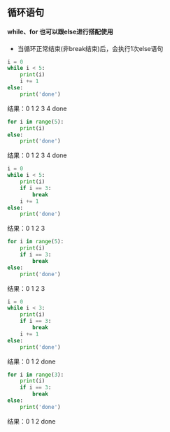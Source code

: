 ## 循环语句

#### while、for 也可以跟else进行搭配使用

* 当循环正常结束(非break结束)后，会执行1次else语句

```python
i = 0
while i < 5:
    print(i)
    i += 1
else:
    print('done')
```

结果：0 1 2 3 4 done

```python
for i in range(5):
    print(i)
else:
    print('done')
```
结果：0 1 2 3 4 done

```python
i = 0
while i < 5:
    print(i)
    if i == 3:
        break
    i += 1
else:
    print('done')
```
结果：0 1 2 3 

```python
for i in range(5):
    print(i)
    if i == 3:
        break
else:
    print('done')
```

结果：0 1 2 3

```python
i = 0
while i < 3:
    print(i)
    if i == 3:
        break
    i += 1
else:
    print('done')
```

结果：0 1 2 done

```python
for i in range(3):
    print(i)
    if i == 3:
        break
else:
    print('done')
```

结果：0 1 2 done



